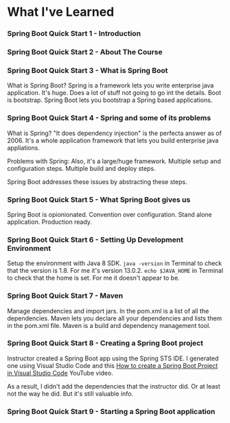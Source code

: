 # What I've Learned

### Spring Boot Quick Start 1 - Introduction

### Spring Boot Quick Start 2 - About The Course

### Spring Boot Quick Start 3 - What is Spring Boot
What is Spring Boot?
Spring is a framework lets you write enterprise java application. It's huge. Does a lot of stuff not going to go int the details. Boot is bootstrap.
Spring Boot lets you bootstrap a Spring based applications.

### Spring Boot Quick Start 4 - Spring and some of its problems
What is Spring?
"It does dependency injection" is the perfecta answer as of 2006.
It's a whole application framework that lets you build enterprise java appliations.

Problems with Spring:
Also, it's a large/huge framework.
Multiple setup and configuration steps.
Multiple build and deploy steps.

Spring Boot addresses these issues by abstracting these steps.

### Spring Boot Quick Start 5 - What Spring Boot gives us
Spring Boot is opionionated.
Convention over configuration.
Stand alone application.
Production ready.

### Spring Boot Quick Start 6 - Setting Up Development Environment
Setup the environment with Java 8 SDK.
`java -version` in Terminal to check that the version is 1.8. For me it's version 13.0.2.
`echo $JAVA_HOME` in Terminal to check that the home is set. For me it doesn't appear to be.

### Spring Boot Quick Start 7 - Maven
Manage dependencies and import jars.
In the pom.xml is a list of all the dependencies. 
Maven lets you declare all your dependencies and lists them in the pom.xml file.
Maven is a build and dependency management tool.

### Spring Boot Quick Start 8 - Creating a Spring Boot project
Instructor created a Spring Boot app using the Spring STS IDE. 
I generated one using Visual Studio Code and this [How to create a Spring Boot Project in Visual Studio Code](https://www.youtube.com/watch?v=5mpHejytgFE) YouTube video.

As a result, I didn't add the dependencies that the instructor did. Or at least not the way he did. But it's still valuable info.

### Spring Boot Quick Start 9 - Starting a Spring Boot application